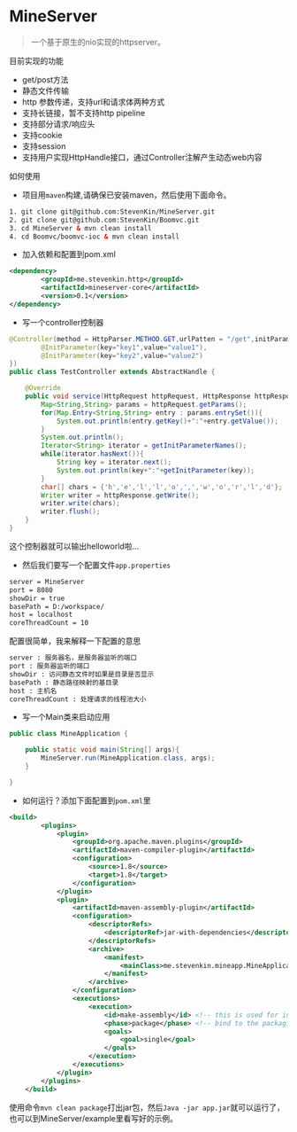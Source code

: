  MineServer
===================================
>一个基于原生的nio实现的httpserver。

目前实现的功能
* get/post方法
* 静态文件传输
* http 参数传递，支持url和请求体两种方式
* 支持长链接，暂不支持http pipeline
* 支持部分请求/响应头
* 支持cookie
* 支持session
* 支持用户实现HttpHandle接口，通过Controller注解产生动态web内容


如何使用
- 项目用`maven`构建,请确保已安装maven，然后使用下面命令。
```xml
1. git clone git@github.com:StevenKin/MineServer.git
2. git clone git@github.com:StevenKin/Boomvc.git
3. cd MineServer & mvn clean install
4. cd Boomvc/boomvc-ioc & mvn clean install
```
- 加入依赖和配置到pom.xml
```xml
<dependency>
        <groupId>me.stevenkin.http</groupId>
        <artifactId>mineserver-core</artifactId>
        <version>0.1</version>
</dependency>
```
- 写一个controller控制器
```java
@Controller(method = HttpParser.METHOD.GET,urlPatten = "/get",initParameters = {
        @InitParameter(key="key1",value="value1"),
        @InitParameter(key="key2",value="value2")
})
public class TestController extends AbstractHandle {

    @Override
    public void service(HttpRequest httpRequest, HttpResponse httpResponse) throws Exception {
        Map<String,String> params = httpRequest.getParams();
        for(Map.Entry<String,String> entry : params.entrySet()){
            System.out.println(entry.getKey()+":"+entry.getValue());
        }
        System.out.println();
        Iterator<String> iterator = getInitParameterNames();
        while(iterator.hasNext()){
            String key = iterator.next();
            System.out.println(key+":"+getInitParameter(key));
        }
        char[] chars = {'h','e','l','l','o',',','w','o','r','l','d'};
        Writer writer = httpResponse.getWrite();
        writer.write(chars);
        writer.flush();
    }
}
```
这个控制器就可以输出helloworld啦...
- 然后我们要写一个配置文件`app.properties`
```xml
server = MineServer
port = 8080
showDir = true
basePath = D:/workspace/
host = localhost
coreThreadCount = 10
```
配置很简单，我来解释一下配置的意思
```xml
server : 服务器名，是服务器监听的端口
port : 服务器监听的端口
showDir : 访问静态文件时如果是目录是否显示
basePath : 静态路径映射的基目录
host : 主机名
coreThreadCount : 处理请求的线程池大小
```
- 写一个Main类来启动应用
```java
public class MineApplication {

    public static void main(String[] args){
        MineServer.run(MineApplication.class, args);
    }

}
```
- 如何运行？添加下面配置到`pom.xml`里
```xml
<build>
        <plugins>
            <plugin>
                <groupId>org.apache.maven.plugins</groupId>
                <artifactId>maven-compiler-plugin</artifactId>
                <configuration>
                    <source>1.8</source>
                    <target>1.8</target>
                </configuration>
            </plugin>
            <plugin>
                <artifactId>maven-assembly-plugin</artifactId>
                <configuration>
                    <descriptorRefs>
                        <descriptorRef>jar-with-dependencies</descriptorRef>
                    </descriptorRefs>
                    <archive>
                        <manifest>
                            <mainClass>me.stevenkin.mineapp.MineApplication</mainClass>
                        </manifest>
                    </archive>
                </configuration>
                <executions>
                    <execution>
                        <id>make-assembly</id> <!-- this is used for inheritance merges -->
                        <phase>package</phase> <!-- bind to the packaging phase -->
                        <goals>
                            <goal>single</goal>
                        </goals>
                    </execution>
                </executions>
            </plugin>
        </plugins>
    </build>
```
使用命令`mvn clean package`打出jar包，然后`Java -jar app.jar`就可以运行了，也可以到MineServer/example里看写好的示例。

